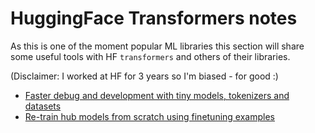 # HuggingFace Transformers notes

As this is one of the moment popular ML libraries this section will share some useful tools with HF `transformers` and others of their libraries.

(Disclaimer: I worked at HF for 3 years so I'm biased - for good :)

- [Faster debug and development with tiny models, tokenizers and datasets](./make-tiny-models.md)
- [Re-train hub models from scratch using finetuning examples](./re-train-hub-models.md)
